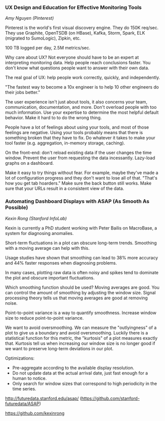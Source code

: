 ### UX Design and Education for Effective Monitoring Tools
_Amy Nguyen (Pinterest)_

Pinterest is the world's first visual discovery engine. They do 150K req/sec.
They use Graphite, OpenTSDB (on HBase), Kafka, Storm, Spark, ELK (migrated to SumoLogic), Zipkin, etc.

100 TB logged per day, 2.5M metrics/sec.

Why care about UX?
Not everyone should have to be an expert at interpreting monitoring data.
Help people reach conclusions faster.
You don't know what questions people want to answer with their own data.

The real goal of UX: help people work correctly, quickly, and independently.

"The fastest way to become a 10x engineer is to help 10 other engineers do their jobs better."

The user experience isn't just about tools, it also concerns your team, communication, documentation, and more.
Don't overload people with too much information.
Use your expertise to determine the most helpful default behavior.
Make it hard to to do the wrong thing.

People have a lot of feelings about using your tools, and most of those feelings are negative.
Using your tools probably means that there is something broken that they have to fix.
Do whatever it takes to make your tool faster (e.g. aggregation, in-memory storage, caching).

On the front-end: don't reload existing data if the user changes the time window.
Prevent the user from requesting the data incessantly.
Lazy-load graphs on a dashboard.

Make it easy to try things without fear.
For example, maybe they've made a lot of configuration progress and they don't want to lose all of that.
"That's how you get tab hoarders."
Make sure the back button still works. Make sure that your URLs result in a consistent view of the data.

### Automating Dashboard Displays with ASAP (As Smooth As Possible)
_Kexin Rong (Stanford InfoLab)_

Kexin is currently a PhD student working with Peter Bailis on MacroBase, a system for diagnosing anomalies.

Short-term fluctuations in a plot can obscure long-term trends. Smoothing with a moving average can help with this.

Usage studies have shown that smoothing can lead to 38% more accuracy and 44% faster responses when diagnosing problems.

In many cases, plotting raw data is often noisy and spikes tend to dominate the plot and obscure important fluctuations.

Which smoothing function should be used?
Moving averages are good. You can control the amount of smoothing by adjusting the window size.
Signal processing theory tells us that moving averages are good at removing noise.

Point-to-point variance is a way to quantify smoothness. Increase window size to reduce point-to-point variance.

We want to avoid oversmoothing. We can measure the "outlyingness" of a plot to give us a boundary and avoid oversmoothing.
Luckily there is a statistical function for this metric, the "kurtosis" of a plot measures exactly that.
Kurtosis tell us when increasing our window size is no longer good if we want to preserve long-term deviations in our plot.

Optimizations:
* Pre-aggregate according to the available display resolution.
* Do not update data at the actual arrival date, just fast enough for a human to notice.
* Only search for window sizes that correspond to high periodicity in the time series.

http://futuredata.stanford.edu/asap/ (https://github.com/stanford-futuredata/ASAP)

https://github.com/kexinrong

